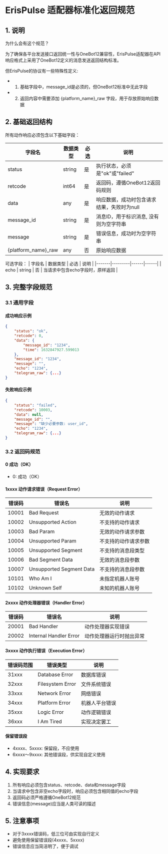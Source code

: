 # ErisPulse 适配器标准化返回规范

## 1. 说明
为什么会有这个规范？

为了确保各平台发送接口返回统一性与OneBot12兼容性，ErisPulse适配器在API响应格式上采用了OneBot12定义的消息发送返回结构标准。

但ErisPulse的协议有一些特殊性定义:
- 1. 基础字段中，message_id是必须的，但OneBot12标准中无此字段
- 2. 返回内容中需要添加 {platform_name}_raw 字段，用于存放原始响应数据

## 2. 基础返回结构
所有动作响应必须包含以下基础字段：

| 字段名 | 数据类型 | 必选 | 说明 |
|-------|---------|------|------|
| status | string | 是 | 执行状态，必须是"ok"或"failed" |
| retcode | int64 | 是 | 返回码，遵循OneBot12返回码规则 |
| data | any | 是 | 响应数据，成功时包含请求结果，失败时为null |
| message_id | string | 是 | 消息ID，用于标识消息, 没有则为空字符串 |
| message | string | 是 | 错误信息，成功时为空字符串 |
| {platform_name}_raw | any | 否 | 原始响应数据 |

可选字段：
| 字段名 | 数据类型 | 必选 | 说明 |
|-------|---------|------|------|
| echo | string | 否 | 当请求中包含echo字段时，原样返回 |

## 3. 完整字段规范

### 3.1 通用字段

#### 成功响应示例
```json
{
    "status": "ok",
    "retcode": 0,
    "data": {
        "message_id": "1234",
        "time": 1632847927.599013
    },
    "message_id": "1234",
    "message": "",
    "echo": "1234",
    "telegram_raw": {...}
}
```

#### 失败响应示例
```json
{
    "status": "failed",
    "retcode": 10003,
    "data": null,
    "message_id": "",
    "message": "缺少必要参数: user_id",
    "echo": "1234",
    "telegram_raw": {...}
}
```

### 3.2 返回码规范

#### 0 成功（OK）
- 0: 成功（OK）

#### 1xxxx 动作请求错误（Request Error）
| 错误码 | 错误名 | 说明 |
|-------|-------|------|
| 10001 | Bad Request | 无效的动作请求 |
| 10002 | Unsupported Action | 不支持的动作请求 |
| 10003 | Bad Param | 无效的动作请求参数 |
| 10004 | Unsupported Param | 不支持的动作请求参数 |
| 10005 | Unsupported Segment | 不支持的消息段类型 |
| 10006 | Bad Segment Data | 无效的消息段参数 |
| 10007 | Unsupported Segment Data | 不支持的消息段参数 |
| 10101 | Who Am I | 未指定机器人账号 |
| 10102 | Unknown Self | 未知的机器人账号 |

#### 2xxxx 动作处理器错误（Handler Error）
| 错误码 | 错误名 | 说明 |
|-------|-------|------|
| 20001 | Bad Handler | 动作处理器实现错误 |
| 20002 | Internal Handler Error | 动作处理器运行时抛出异常 |

#### 3xxxx 动作执行错误（Execution Error）
| 错误码范围 | 错误类型 | 说明 |
|-----------|---------|------|
| 31xxx | Database Error | 数据库错误 |
| 32xxx | Filesystem Error | 文件系统错误 |
| 33xxx | Network Error | 网络错误 |
| 34xxx | Platform Error | 机器人平台错误 |
| 35xxx | Logic Error | 动作逻辑错误 |
| 36xxx | I Am Tired | 实现决定罢工 |

#### 保留错误段
- 4xxxx、5xxxx: 保留段，不应使用
- 6xxxx～9xxxx: 其他错误段，供实现自定义使用

## 4. 实现要求
1. 所有响应必须包含status、retcode、data和message字段
2. 当请求中包含非空echo字段时，响应必须包含相同值的echo字段
3. 返回码必须严格遵循OneBot12规范
4. 错误信息(message)应当是人类可读的描述

## 5. 注意事项
- 对于3xxxx错误码，低三位可由实现自行定义
- 避免使用保留错误段(4xxxx、5xxxx)
- 错误信息应当简洁明了，便于调试

